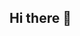 ## Hi there 👋

<!--
#Olá, eu sou a Maria Clara 👋

##Sobre mim  
Sou estudante de Análise e Desenvolvimento de Sistemas na Universidade Veiga de Almeida, atualmente no 3º período. Tenho paixão por tecnologia e programação, e estou sempre buscando aprender e crescer na área.

##Cursos e certificações  
- Algoritmo e Lógica de Programação  
- HTML, CSS, JavaScript (curso da Angela Yu)  
- Pacote Office (Fundação Bradesco)  
- Inglês técnico (nível intermediário)

##Habilidades técnicas  
- Linguagens: HTML, CSS, JavaScript, Python, SQL  
- Ferramentas: Git, GitHub, VS Code ,  
- Banco de dados: MySQL, PostgreSQL  
- Metodologias ágeis: Scrum (básico)  
- Outros: Microsoft Office, Power BI (básico)

##Contato  
- LinkedIn: [https://www.linkedin.com/in/mariaclarabacasi/](https://www.linkedin.com/in/mariaclarabacasi/)  
- Email: clasilbap@outlook.com
-->
